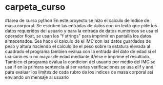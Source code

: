 # carpeta_curso
#tarea de curso python
En este proyecto se hizo el calculo de indice de masa corporal.
Se escriben las entradas de datos con un texto que pide los datos requeridos del usuario
y para la entrada de datos numericos se usa el operador float,
se usan los "f strings" para imprimir en pantalla los datos almacenados.
Ses hace el calculo de el IMC con los datos guardados de peso y altura haciendo el calculo
de el peso sobre la estatura elevada al cuadrado
el programa tambien evalua con la entrada del dato de edad si el ususario es o no mayor de edad
mediante if/else e imprime el resultado.
Tambien el programa evalua la condicion del usuario por medio del IMC
se usa if en la primera sentencia
al ser varias verificaciones se usa elif y and para evaluar los limites de cada rubro de los indices de masa corporal
asi enviando un mensaje al usuario 


